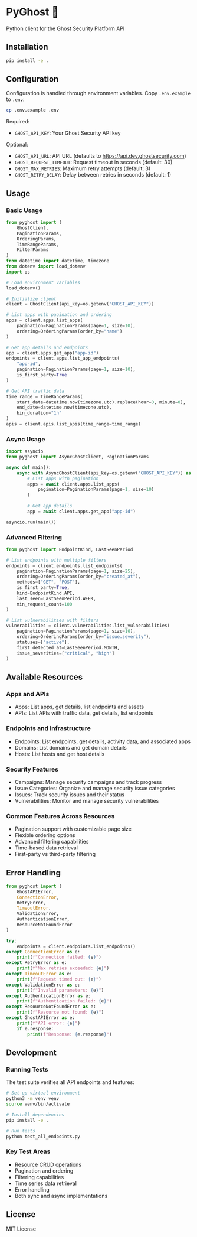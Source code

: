 # PyGhost 👻

Python client for the Ghost Security Platform API

## Installation

```bash
pip install -e .
```

## Configuration

Configuration is handled through environment variables. Copy `.env.example` to `.env`:

```bash
cp .env.example .env
```

Required:
- `GHOST_API_KEY`: Your Ghost Security API key

Optional:
- `GHOST_API_URL`: API URL (defaults to https://api.dev.ghostsecurity.com)
- `GHOST_REQUEST_TIMEOUT`: Request timeout in seconds (default: 30)
- `GHOST_MAX_RETRIES`: Maximum retry attempts (default: 3)
- `GHOST_RETRY_DELAY`: Delay between retries in seconds (default: 1)

## Usage

### Basic Usage

```python
from pyghost import (
    GhostClient,
    PaginationParams,
    OrderingParams,
    TimeRangeParams,
    FilterParams
)
from datetime import datetime, timezone
from dotenv import load_dotenv
import os

# Load environment variables
load_dotenv()

# Initialize client
client = GhostClient(api_key=os.getenv("GHOST_API_KEY"))

# List apps with pagination and ordering
apps = client.apps.list_apps(
    pagination=PaginationParams(page=1, size=10),
    ordering=OrderingParams(order_by="name")
)

# Get app details and endpoints
app = client.apps.get_app("app-id")
endpoints = client.apps.list_app_endpoints(
    "app-id",
    pagination=PaginationParams(page=1, size=10),
    is_first_party=True
)

# Get API traffic data
time_range = TimeRangeParams(
    start_date=datetime.now(timezone.utc).replace(hour=0, minute=0),
    end_date=datetime.now(timezone.utc),
    bin_duration="1h"
)
apis = client.apis.list_apis(time_range=time_range)
```

### Async Usage

```python
import asyncio
from pyghost import AsyncGhostClient, PaginationParams

async def main():
    async with AsyncGhostClient(api_key=os.getenv("GHOST_API_KEY")) as client:
        # List apps with pagination
        apps = await client.apps.list_apps(
            pagination=PaginationParams(page=1, size=10)
        )
        
        # Get app details
        app = await client.apps.get_app("app-id")

asyncio.run(main())
```

### Advanced Filtering

```python
from pyghost import EndpointKind, LastSeenPeriod

# List endpoints with multiple filters
endpoints = client.endpoints.list_endpoints(
    pagination=PaginationParams(page=1, size=25),
    ordering=OrderingParams(order_by="created_at"),
    methods=["GET", "POST"],
    is_first_party=True,
    kind=EndpointKind.API,
    last_seen=LastSeenPeriod.WEEK,
    min_request_count=100
)

# List vulnerabilities with filters
vulnerabilities = client.vulnerabilities.list_vulnerabilities(
    pagination=PaginationParams(page=1, size=10),
    ordering=OrderingParams(order_by="issue.severity"),
    statuses=["active"],
    first_detected_at=LastSeenPeriod.MONTH,
    issue_severities=["critical", "high"]
)
```

## Available Resources

### Apps and APIs
- Apps: List apps, get details, list endpoints and assets
- APIs: List APIs with traffic data, get details, list endpoints

### Endpoints and Infrastructure
- Endpoints: List endpoints, get details, activity data, and associated apps
- Domains: List domains and get domain details
- Hosts: List hosts and get host details

### Security Features
- Campaigns: Manage security campaigns and track progress
- Issue Categories: Organize and manage security issue categories
- Issues: Track security issues and their status
- Vulnerabilities: Monitor and manage security vulnerabilities

### Common Features Across Resources
- Pagination support with customizable page size
- Flexible ordering options
- Advanced filtering capabilities
- Time-based data retrieval
- First-party vs third-party filtering

## Error Handling

```python
from pyghost import (
    GhostAPIError,
    ConnectionError,
    RetryError,
    TimeoutError,
    ValidationError,
    AuthenticationError,
    ResourceNotFoundError
)

try:
    endpoints = client.endpoints.list_endpoints()
except ConnectionError as e:
    print(f"Connection failed: {e}")
except RetryError as e:
    print(f"Max retries exceeded: {e}")
except TimeoutError as e:
    print(f"Request timed out: {e}")
except ValidationError as e:
    print(f"Invalid parameters: {e}")
except AuthenticationError as e:
    print(f"Authentication failed: {e}")
except ResourceNotFoundError as e:
    print(f"Resource not found: {e}")
except GhostAPIError as e:
    print(f"API error: {e}")
    if e.response:
        print(f"Response: {e.response}")
```

## Development

### Running Tests

The test suite verifies all API endpoints and features:

```bash
# Set up virtual environment
python3 -m venv venv
source venv/bin/activate

# Install dependencies
pip install -e .

# Run tests
python test_all_endpoints.py
```

### Key Test Areas
- Resource CRUD operations
- Pagination and ordering
- Filtering capabilities
- Time series data retrieval
- Error handling
- Both sync and async implementations

## License

MIT License
